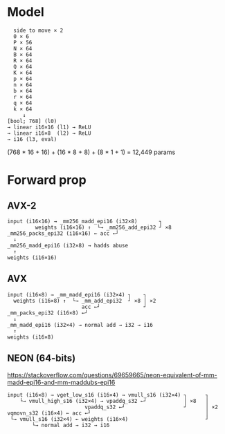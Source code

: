 # Model
```
  side to move × 2
  0 × 6
  P × 56
  N × 64
  B × 64
  R × 64
  Q × 64
  K × 64
  p × 64
  n × 64
  b × 64
  r × 64
  q × 64
  k × 64
     ↓
[bool; 768] (l0)
→ linear i16×16 (l1) → ReLU
→ linear i16×8  (l2) → ReLU
→ i16 (l3, eval)
```

(768 * 16 + 16) + (16 * 8 + 8) + (8 * 1 + 1)
= 12,449 params

# Forward prop
## AVX-2
```
input (i16×16) → _mm256_madd_epi16 (i32×8)       ┐
         weights (i16×16) ↑  └→ _mm256_add_epi32 ┘ ×8
_mm256_packs_epi32 (i16×16) ← acc ←┘
  ↓
_mm256_madd_epi16 (i32×8) → hadds abuse
  ↑
weights (i16×16)
```

## AVX
```
input (i16×8) → _mm_madd_epi16 (i32×4) ┐    ┐
  weights (i16×8) ↑  └→ _mm_add_epi32  ┘ ×8 │ ×2
                        acc ←┘              ┘
_mm_packs_epi32 (i16×8) ←┘
  ↓
_mm_madd_epi16 (i32×4) → normal add → i32 → i16
  ↑
weights (i16×8)
```

## NEON (64-bits)
https://stackoverflow.com/questions/69659665/neon-equivalent-of-mm-madd-epi16-and-mm-maddubs-epi16
```
input (i16×8) → vget_low_s16 (i16×4) → vmull_s16 (i32×4) ┐      ┐
    └→ vmull_high_s16 (i32×4) → vpaddq_s32 ←┘            │ ×8   │
                         vpaddq_s32 ←┘                   ┘      │ ×2
vqmovn_s32 (i16×4) ← acc ←┘                                     │
 └→ vmull_s16 (i32×4) ← weights (i16×4)                         ┘
        └→ normal add → i32 → i16
```
